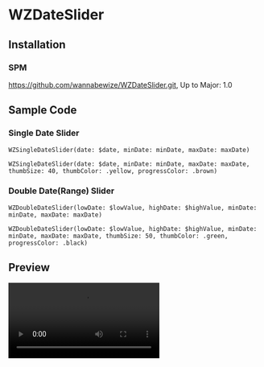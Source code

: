# WZDateSlider


## Installation

### SPM
https://github.com/wannabewize/WZDateSlider.git, Up to Major: 1.0

## Sample Code

### Single Date Slider

```
WZSingleDateSlider(date: $date, minDate: minDate, maxDate: maxDate)

WZSingleDateSlider(date: $date, minDate: minDate, maxDate: maxDate, thumbSize: 40, thumbColor: .yellow, progressColor: .brown)
```


### Double Date(Range) Slider

```
WZDoubleDateSlider(lowDate: $lowValue, highDate: $highValue, minDate: minDate, maxDate: maxDate)

WZDoubleDateSlider(lowDate: $lowValue, highDate: $highValue, minDate: minDate, maxDate: maxDate, thumbSize: 50, thumbColor: .green, progressColor: .black)
```

## Preview

<video src='./Resources/demo.mov' />